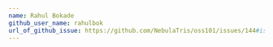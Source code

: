 ```yaml
---
name: Rahul Bokade
github_user_name: rahulbok
url_of_github_issue: https://github.com/NebulaTris/oss101/issues/144#issue-2067495057
---
```

